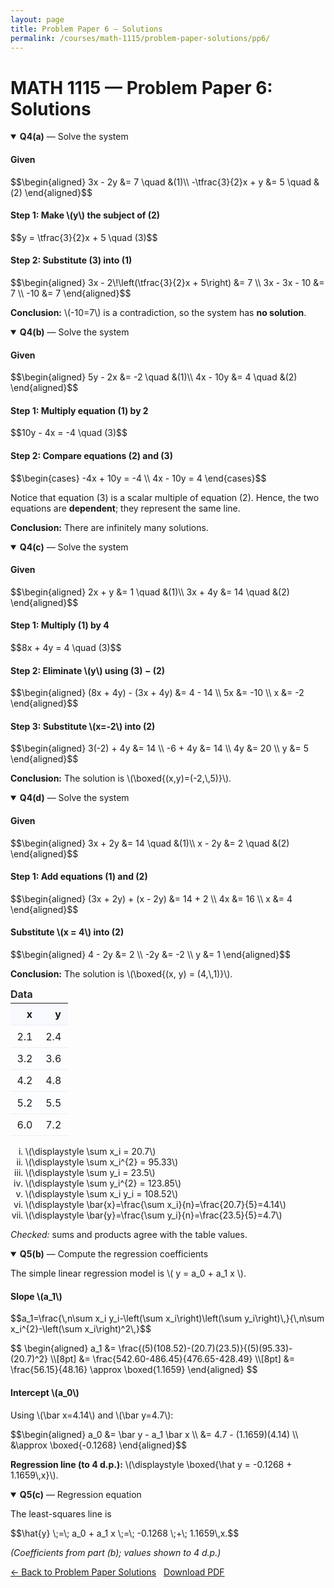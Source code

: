 ```yaml
---
layout: page
title: Problem Paper 6 — Solutions
permalink: /courses/math-1115/problem-paper-solutions/pp6/
---
```


# MATH 1115 — Problem Paper 6: Solutions
<!-- KaTeX: load once per page/layout -->
<link rel="stylesheet" href="https://cdn.jsdelivr.net/npm/katex@0.16.11/dist/katex.min.css" integrity="sha384-3UiQGuEI4TTMaFmGIZumfRPtfKQ3trwQE2JgosJxCnGmQpL/lJdjpcHkua0MUl+0" crossorigin="anonymous">
<script defer src="https://cdn.jsdelivr.net/npm/katex@0.16.11/dist/katex.min.js" integrity="sha384-3zX+qC0xOeQ0l8q0kAO2J3oBv7z1o2w4v7YH7pH6xCwG8g7k3+7O9v/0ZqU3H2wM" crossorigin="anonymous"></script>
<script defer src="https://cdn.jsdelivr.net/npm/katex@0.16.11/dist/contrib/auto-render.min.js" integrity="sha384-mll67QQbWIoF4Fvb8nL7+8bX2f+v8DkKf9g6Xv5U0b8k2iTq2n7QqN2U6E9mlUQK" crossorigin="anonymous"
        onload="renderMathInElement(document.body,{delimiters:[{left:'$$',right:'$$',display:true},{left:'\\(',right:'\\)',display:false}]});"></script>


<details open>
  <summary><strong>Q4(a)</strong> — Solve the system</summary>

  <h4>Given</h4>
  <p>
    $$\begin{aligned}
      3x - 2y &= 7 \quad &(1)\\
      -\tfrac{3}{2}x + y &= 5 \quad &(2)
    \end{aligned}$$
  </p>

  <h4>Step 1: Make \(y\) the subject of (2)</h4>
  <p>
    $$y = \tfrac{3}{2}x + 5 \quad (3)$$
  </p>

  <h4>Step 2: Substitute (3) into (1)</h4>
  <p>
    $$\begin{aligned}
      3x - 2\!\left(\tfrac{3}{2}x + 5\right) &= 7 \\
      3x - 3x - 10 &= 7 \\
      -10 &= 7
    \end{aligned}$$
  </p>

  <p><strong>Conclusion:</strong> \(-10=7\) is a contradiction, so the system has <strong>no solution</strong>.</p>
</details>








<details open>
  <summary><strong>Q4(b)</strong> — Solve the system</summary>

  <h4>Given</h4>
  <p>
    $$\begin{aligned}
      5y - 2x &= -2 \quad &(1)\\
      4x - 10y &= 4 \quad &(2)
    \end{aligned}$$
  </p>

  <h4>Step 1: Multiply equation (1) by 2</h4>
  <p>
    $$10y - 4x = -4 \quad (3)$$
  </p>

  <h4>Step 2: Compare equations (2) and (3)</h4>
  <p>
    $$\begin{cases}
      -4x + 10y = -4 \\
      4x - 10y = 4
    \end{cases}$$
  </p>

  <p>
    Notice that equation (3) is a scalar multiple of equation (2).  
    Hence, the two equations are <strong>dependent</strong>; they represent the same line.
  </p>

  <p><strong>Conclusion:</strong> There are infinitely many solutions.</p>
</details>




<details open>
  <summary><strong>Q4(c)</strong> — Solve the system</summary>

  <h4>Given</h4>
  <p>
    $$\begin{aligned}
      2x + y &= 1 \quad &(1)\\
      3x + 4y &= 14 \quad &(2)
    \end{aligned}$$
  </p>

  <h4>Step 1: Multiply (1) by 4</h4>
  <p>
    $$8x + 4y = 4 \quad (3)$$
  </p>

  <h4>Step 2: Eliminate \(y\) using (3) − (2)</h4>
  <p>
    $$\begin{aligned}
      (8x + 4y) - (3x + 4y) &= 4 - 14 \\
      5x &= -10 \\
      x &= -2
    \end{aligned}$$
  </p>

  <h4>Step 3: Substitute \(x=-2\) into (2)</h4>
  <p>
    $$\begin{aligned}
      3(-2) + 4y &= 14 \\
      -6 + 4y &= 14 \\
      4y &= 20 \\
      y &= 5
    \end{aligned}$$
  </p>

  <p><strong>Conclusion:</strong> The solution is \(\boxed{(x,y)=(-2,\,5)}\).</p>
</details>



<details open>
  <summary><strong>Q4(d)</strong> — Solve the system</summary>

  <h4>Given</h4>
  <p>
    $$\begin{aligned}
      3x + 2y &= 14 \quad &(1)\\
      x - 2y &= 2 \quad &(2)
    \end{aligned}$$
  </p>

  <h4>Step 1: Add equations (1) and (2)</h4>
  <p>
    $$\begin{aligned}
      (3x + 2y) + (x - 2y) &= 14 + 2 \\
      4x &= 16 \\
      x &= 4
    \end{aligned}$$
  </p>

  <h4> Substitute \(x = 4\) into (2)</h4>
  <p>
    $$\begin{aligned}
      4 - 2y &= 2 \\
      -2y &= -2 \\
      y &= 1
    \end{aligned}$$
  </p>

  <p><strong>Conclusion:</strong> The solution is \(\boxed{(x, y) = (4,\,1)}\).</p>
</details>
























<!-- Place this style block once on the page (above the table is fine) -->
<style>
  .mini-table{
    width:100%;
    max-width:420px;
    border-collapse:separate;
    border-spacing:0;
    margin:.5rem 0 1rem;
    font-variant-numeric: tabular-nums;
  }
  .mini-table caption{
    caption-side: top;
    text-align:left;
    font-weight:600;
    margin-bottom:.25rem;
  }
  .mini-table th,
  .mini-table td{
    padding:.45rem .65rem;
    border-bottom:1px solid #e9eef5;
  }
  .mini-table thead th{
    background:#f7f9fc;
    font-weight:700;
    letter-spacing:.02em;
  }
  .mini-table th{ text-align:right; }
  .mini-table td{ text-align:right; }
  .mini-table tr:nth-child(even) td{ background:#fcfdff; }
  .mini-table tr:hover td{ background:#f4f8ff; }
</style>

<table class="mini-table">
  <caption>Data</caption>
  <thead>
    <tr><th>x</th><th>y</th></tr>
  </thead>
  <tbody>
    <tr><td>2.1</td><td>2.4</td></tr>
    <tr><td>3.2</td><td>3.6</td></tr>
    <tr><td>4.2</td><td>4.8</td></tr>
    <tr><td>5.2</td><td>5.5</td></tr>
    <tr><td>6.0</td><td>7.2</td></tr>
  </tbody>
</table>


  <ol type="i">
    <li>
      \(\displaystyle \sum x_i = 20.7\)
    </li>
    <li>
      \(\displaystyle \sum x_i^{2} = 95.33\)
    </li>
    <li>
      \(\displaystyle \sum y_i = 23.5\)
    </li>
    <li>
      \(\displaystyle \sum y_i^{2} = 123.85\)
    </li>
    <li>
      \(\displaystyle \sum x_i y_i = 108.52\)
    </li>
    <li>
      \(\displaystyle \bar{x}=\frac{\sum x_i}{n}=\frac{20.7}{5}=4.14\)
    </li>
    <li>
      \(\displaystyle \bar{y}=\frac{\sum y_i}{n}=\frac{23.5}{5}=4.7\)
    </li>
  </ol>

  <p><em>Checked:</em> sums and products agree with the table values.</p>




<details open>
  <summary><strong>Q5(b)</strong> — Compute the regression coefficients</summary>

  <p>The simple linear regression model is \( y = a_0 + a_1 x \).</p>

  <h4>Slope \(a_1\)</h4>
  <p>
    $$a_1=\frac{\,n\sum x_i y_i-\left(\sum x_i\right)\left(\sum y_i\right)\,}{\,n\sum x_i^{2}-\left(\sum x_i\right)^2\,}$$
  </p>
  <p>$$
\begin{aligned}
a_1
&= \frac{(5)(108.52)-(20.7)(23.5)}{(5)(95.33)-(20.7)^2} \\[8pt]
&= \frac{542.60-486.45}{476.65-428.49} \\[8pt]
&= \frac{56.15}{48.16} \approx \boxed{1.1659}
\end{aligned}
$$</p>


  <h4>Intercept \(a_0\)</h4>
  <p>Using \(\bar x=4.14\) and \(\bar y=4.7\):</p>
  <p>
    $$\begin{aligned}
      a_0 &= \bar y - a_1 \bar x \\
          &= 4.7 - (1.1659)(4.14) \\
          &\approx \boxed{-0.1268}
    \end{aligned}$$
  </p>

  <p><strong>Regression line (to 4 d.p.):</strong>
    \(\displaystyle \boxed{\hat y = -0.1268 + 1.1659\,x}\).
  </p>
</details>

<details open>
  <summary><strong>Q5(c)</strong> — Regression equation</summary>

  <p>The least-squares line is</p>
  <p>
    $$\hat{y} \;=\; a_0 + a_1 x
      \;=\; -0.1268 \;+\; 1.1659\,x.$$
  </p>

  <p><em>(Coefficients from part (b); values shown to 4 d.p.)</em></p>
</details>




<a class="btn" href="{{ '/courses/math-1115/problem-paper-solutions/' | relative_url }}">← Back to Problem Paper Solutions</a>
&nbsp;
<a class="btn" href="{{ '/courses/math-1115/problem-paper-solutions/pp6/pp6-solutions.pdf' | relative_url }}">Download PDF</a>

